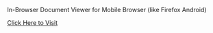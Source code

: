 In-Browser Document Viewer for Mobile Browser (like Firefox Android)

[Click Here to Visit](https://is.gd/docView)
